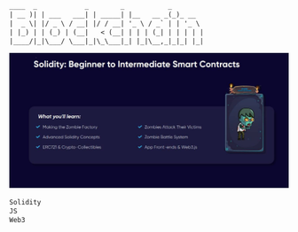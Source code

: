 
```sol
____  _            _        _           _
| __ )| | ___   ___| | _____| |__   __ _(_)_ __
|  _ \| |/ _ \ / __| |/ / __| '_ \ / _` | | '_ \
| |_) | | (_) | (__|   < (__| | | | (_| | | | | |
|____/|_|\___/ \___|_|\_\___|_| |_|\__,_|_|_| |_|

```


<img src="https://github.com/Sylvat160/solidity_ZombiesGame/blob/main/zombies.jpg" alt="img" />




```
Solidity
JS
Web3
```
